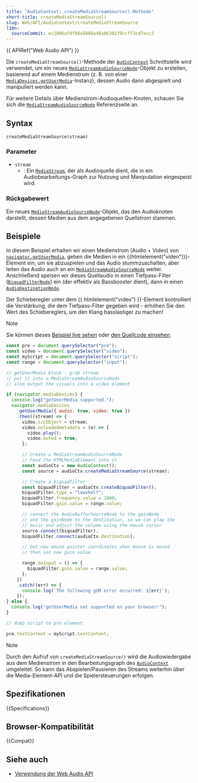 ```yaml
---
title: "AudioContext: createMediaStreamSource()-Methode"
short-title: createMediaStreamSource()
slug: Web/API/AudioContext/createMediaStreamSource
l10n:
  sourceCommit: ec1006afdf68a5808a48ab6301f9ccff3cd7ecc2
---
```


{{ APIRef("Web Audio API") }}

Die `createMediaStreamSource()`-Methode der [`AudioContext`](/de/docs/Web/API/AudioContext) Schnittstelle wird verwendet, um ein neues [`MediaStreamAudioSourceNode`](/de/docs/Web/API/MediaStreamAudioSourceNode)-Objekt zu erstellen, basierend auf einem Medienstrom (z. B. von einer [`MediaDevices.getUserMedia`](/de/docs/Web/API/MediaDevices/getUserMedia)-Instanz), dessen Audio dann abgespielt und manipuliert werden kann.

Für weitere Details über Medienstrom-Audioquellen-Knoten, schauen Sie sich die [`MediaStreamAudioSourceNode`](/de/docs/Web/API/MediaStreamAudioSourceNode) Referenzseite an.

## Syntax

```js-nolint
createMediaStreamSource(stream)
```

### Parameter

- `stream`
  - : Ein [`MediaStream`](/de/docs/Web/API/MediaStream), der als Audioquelle dient, die in ein Audiobearbeitungs-Graph zur Nutzung und Manipulation eingespeist wird.

### Rückgabewert

Ein neues [`MediaStreamAudioSourceNode`](/de/docs/Web/API/MediaStreamAudioSourceNode)-Objekt, das den Audioknoten darstellt, dessen Medien aus dem angegebenen Quellstrom stammen.

## Beispiele

In diesem Beispiel erhalten wir einen Medienstrom (Audio + Video) von [`navigator.getUserMedia`](/de/docs/Web/API/Navigator/getUserMedia), geben die Medien in ein {{htmlelement("video")}}-Element ein, um sie abzuspielen und das Audio stummzuschalten, aber leiten das Audio auch an ein [`MediaStreamAudioSourceNode`](/de/docs/Web/API/MediaStreamAudioSourceNode) weiter. Anschließend speisen wir dieses Quellaudio in einen Tiefpass-Filter ([`BiquadFilterNode`](/de/docs/Web/API/BiquadFilterNode)) ein (der effektiv als Bassbooster dient), dann in einen [`AudioDestinationNode`](/de/docs/Web/API/AudioDestinationNode).

Der Schieberegler unter dem {{ htmlelement("video") }}-Element kontrolliert die Verstärkung, die dem Tiefpass-Filter gegeben wird - erhöhen Sie den Wert des Schiebereglers, um den Klang basslastiger zu machen!

> [!NOTE]
> Sie können dieses [Beispiel live sehen](https://mdn.github.io/webaudio-examples/stream-source-buffer/) oder [den Quellcode einsehen](https://github.com/mdn/webaudio-examples/tree/main/stream-source-buffer).

```js
const pre = document.querySelector("pre");
const video = document.querySelector("video");
const myScript = document.querySelector("script");
const range = document.querySelector("input");

// getUserMedia block - grab stream
// put it into a MediaStreamAudioSourceNode
// also output the visuals into a video element

if (navigator.mediaDevices) {
  console.log("getUserMedia supported.");
  navigator.mediaDevices
    .getUserMedia({ audio: true, video: true })
    .then((stream) => {
      video.srcObject = stream;
      video.onloadedmetadata = (e) => {
        video.play();
        video.muted = true;
      };

      // Create a MediaStreamAudioSourceNode
      // Feed the HTMLMediaElement into it
      const audioCtx = new AudioContext();
      const source = audioCtx.createMediaStreamSource(stream);

      // Create a biquadfilter
      const biquadFilter = audioCtx.createBiquadFilter();
      biquadFilter.type = "lowshelf";
      biquadFilter.frequency.value = 1000;
      biquadFilter.gain.value = range.value;

      // connect the AudioBufferSourceNode to the gainNode
      // and the gainNode to the destination, so we can play the
      // music and adjust the volume using the mouse cursor
      source.connect(biquadFilter);
      biquadFilter.connect(audioCtx.destination);

      // Get new mouse pointer coordinates when mouse is moved
      // then set new gain value

      range.oninput = () => {
        biquadFilter.gain.value = range.value;
      };
    })
    .catch((err) => {
      console.log(`The following gUM error occurred: ${err}`);
    });
} else {
  console.log("getUserMedia not supported on your browser!");
}

// dump script to pre element

pre.textContent = myScript.textContent;
```

> [!NOTE]
> Durch den Aufruf von `createMediaStreamSource()` wird die Audiowiedergabe aus dem Medienstrom in den Bearbeitungsgraph des [`AudioContext`](/de/docs/Web/API/AudioContext) umgeleitet. So kann das Abspielen/Pausieren des Streams weiterhin über die Media-Element-API und die Spielersteuerungen erfolgen.

## Spezifikationen

{{Specifications}}

## Browser-Kompatibilität

{{Compat}}

## Siehe auch

- [Verwendung der Web Audio API](/de/docs/Web/API/Web_Audio_API/Using_Web_Audio_API)
